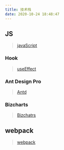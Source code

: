 ```yaml
---
title: 技术栈
date: 2020-10-24 18:48:47
---
```

## JS
>[javaScript](/js "js")

### Hook
>[useEffect](/hook "hook")

### Ant Design Pro
>[Antd](/antd "antd")

### Bizcharts
>[Bizchatrs](/bizcharts "bizcharts")

## webpack
>[webpack](/webpack "webpack")


